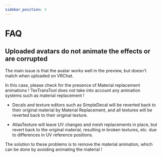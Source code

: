 ```yaml
---
sidebar_position: 3
---
```


# FAQ

## Uploaded avatars do not animate the effects or are corrupted

The main issue is that the avatar works well in the preview, but doesn't match when uploaded on VRChat.

In this case, please check for the presence of Material replacement animations !
TexTransTool does not take into account any animation systems such as material replacement !

- Decals and texture editors such as SimpleDecal will be reverted back to their original material by Material Replacement, and all textures will be reverted back to their original texture.

- AtlasTexture will leave UV changes and mesh replacements in place, but revert back to the original material, resulting in broken textures, etc. due to differences in UV reference positions.

The solution to these problems is to remove the material animation, which can be done by avoiding animating the material !

